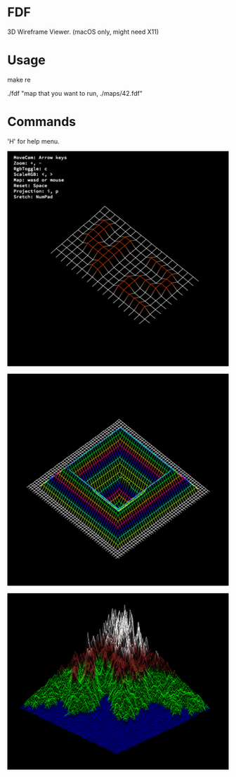 # FDF
  3D Wireframe Viewer. (macOS only, might need X11)

# Usage
  make re
  
  ./fdf "map that you want to run, ./maps/42.fdf"

# Commands
'H' for help menu.

![Alt text](/images/42.png?raw=true "42.png")

![Alt text](/images/pylone.png?raw=true "pylone.png")

![Alt text](/images/t2.png?raw=true "t2.png")
